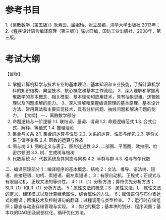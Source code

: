 # 参考书目

1.《离散数学（第五版）》耿素云、屈婉玲、张立昂编，清华大学出版社 2013年；
2.《程序设计语言编译原理（第三版）》陈火旺编，国防工业出版社，2008年，第三版。



# 考试大纲

【目标】 
1. 掌握计算机科学与技术专业的基本理论、基本知识和专业技能，了解计算机学科的知识结构、典型技术、核心概念和基本工作流程。
2、深入理解和掌握离散数学的基本概念、相关模型、基本理论和应用技术，具有抽象思维、逻辑推理以及问题求解的能力。
3、深入理解和掌握编译原理的基本原理、基本设计方法、常用算法和主要实现技术，具有分析问题、抽线问题和解决问题的能力。
【大纲】
一、离散数学部分
1.	命题逻辑与一阶逻辑
	1.1.	联结词、量词、谓词
	1.2.	命题逻辑范式
	1.3.	合式公式、解释、等值式
	1.4.	推理理论
2.	集合与关系
	2.1.	集合的运算与性质
	2.2.	关系的运算、性质与闭包
	2.3.	等价关系与偏序关系
	2.4.	函数的运算与性质
3.	图与树
	3.1.	图的定义与表示、图的连通性
	3.2.	二部图、平面图、欧拉图、哈密尔顿图
	3.3.	树、生成树与根树
4.	代数系统
	4.1.	代数系统及其同态与同构
	4.2.	半群与群
	4.3.	格与布尔代数

二、编译原理部分
1：编译程序的基本概念、结构
2：文法、推导、语法树、短语、直接短语、句柄、素短语、最左素短语； 
3：有限自动机、正规式；正规式与有限自动机、正规文法的等价性。 
4：LL（1）分析方法；算符优先分析方法；SLR（1）和LR（1）分析方法。
5：属性文法的概念；S―属性文法、L―属性文法的定义、翻译模式以及计算继承属性、综合属性的方法。
6：赋值语句与布尔表达式的翻译；回填技术及控制语句的翻译；过程调用与类型检查。
7：运行时存储组织；静态与动态存储管理与实现。
8：优化的概念；基本块的划分、程序流图；基本块的DAG图及局部优化、循环优化方法。